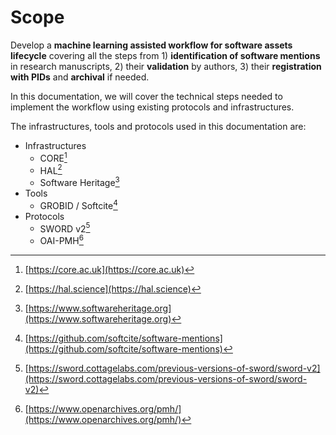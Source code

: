 # Scope

Develop a **machine learning assisted workflow for software assets lifecycle**
covering all the steps from 1) **identification of software mentions** in
research manuscripts, 2) their **validation** by authors, 3) their
**registration with PIDs** and **archival** if needed.

In this documentation, we will cover the technical steps needed to implement
the workflow using existing protocols and infrastructures.

The infrastructures, tools and protocols used in this documentation are:

* Infrastructures
    * CORE[^1]
    * HAL[^2]
    * Software Heritage[^3]
* Tools
    * GROBID / Softcite[^4]
* Protocols
    * SWORD v2[^5]
    * OAI-PMH[^6]

[^1]: [https://core.ac.uk](https://core.ac.uk)
[^2]: [https://hal.science](https://hal.science)
[^3]: [https://www.softwareheritage.org](https://www.softwareheritage.org)
[^4]: [https://github.com/softcite/software-mentions](https://github.com/softcite/software-mentions)
[^5]: [https://sword.cottagelabs.com/previous-versions-of-sword/sword-v2](https://sword.cottagelabs.com/previous-versions-of-sword/sword-v2)
[^6]: [https://www.openarchives.org/pmh/](https://www.openarchives.org/pmh/)
